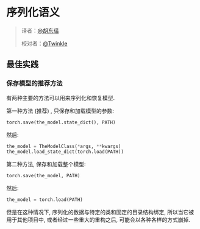 # 序列化语义

> 译者：[@胡东瑶](https://github.com/psubnwell)
> 
> 校对者：[@Twinkle](https://github.com/kemingzeng)

## 最佳实践

### 保存模型的推荐方法

有两种主要的方法可以用来序列化和恢复模型.

第一种方法 (推荐) , 只保存和加载模型的参数:

```py
torch.save(the_model.state_dict(), PATH)

```

然后:

```py
the_model = TheModelClass(*args, **kwargs)
the_model.load_state_dict(torch.load(PATH))

```

第二种方法, 保存和加载整个模型:

```py
torch.save(the_model, PATH)

```

然后:

```py
the_model = torch.load(PATH)

```

但是在这种情况下, 序列化的数据与特定的类和固定的目录结构绑定, 所以当它被用于其他项目中, 或者经过一些重大的重构之后, 可能会以各种各样的方式崩掉.